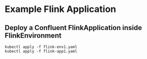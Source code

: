 # Example Flink Application
## Deploy a Confluent FlinkApplication inside FlinkEnvironment
```shell
kubectl apply -f flink-env1.yaml
kubectl apply -f flink-app1.yaml
```